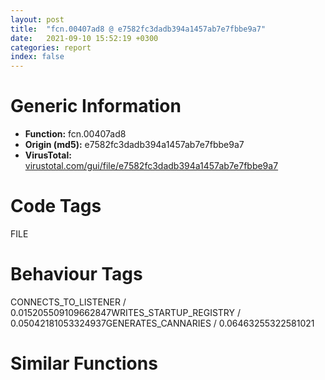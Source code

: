 ```yaml
---
layout: post
title:  "fcn.00407ad8 @ e7582fc3dadb394a1457ab7e7fbbe9a7"
date:   2021-09-10 15:52:19 +0300
categories: report
index: false
---
```


# Generic Information
- **Function:** fcn.00407ad8
- **Origin (md5):** e7582fc3dadb394a1457ab7e7fbbe9a7
- **VirusTotal:** [virustotal.com/gui/file/e7582fc3dadb394a1457ab7e7fbbe9a7][virustotal_ref]

# Code Tags
<span class="tag" id="FILE">FILE</span>


# Behaviour Tags
<span class="bhv-tag" id="CONNECTS_TO_LISTENER">CONNECTS_TO_LISTENER / 0.015205509109662847</span><span class="bhv-tag" id="WRITES_STARTUP_REGISTRY">WRITES_STARTUP_REGISTRY / 0.05042181053324937</span><span class="bhv-tag" id="GENERATES_CANNARIES">GENERATES_CANNARIES / 0.06463255322581021</span>

# Similar Functions
<script type="text/javascript" src="https://www.gstatic.com/charts/loader.js"></script>
<script type="text/javascript">

    google.charts.load('current', {'packages':['corechart']});
    google.charts.setOnLoadCallback(drawChart);

    function drawChart() {
    var data = new google.visualization.DataTable();
        data.addColumn('number', 'X');
        data.addColumn('number', 'Y');
        data.addColumn({type: 'string', role: 'tooltip', 'p': {'html': true}});
        data.addColumn({'type': 'string', 'role': 'style'});
        
        data.addRows([
    [-215.81988525390625, -1611.4139404296875, '<b><a href="/report/fcn.00407ad8@e7582fc3dadb394a1457ab7e7fbbe9a7">fcn.00407ad8</a><br>@e7582fc3dadb394a1457ab7e7fbbe9a7</b><br>push ebp<br>mov ebp, esp<br>sub esp, 0x10c<br>push ebx<br>push esi<br>xor ebx, ebx<br>push 0x103<br>lea eax, [ebp-0x10b]<br>push ebx<br>push eax<br>mov byte[ebp-0x10c], bl<br>call fcn.0040888c<br>mov esi, dword[ebp+8]<br>add esp, 0xc<br>push 0x104<br>lea eax, [ebp-0x10c]<br>push eax<br>push ebx<br>mov word[ebp-8], bx<br>mov word[ebp-6], bx<br>mov word[ebp-4], bx<br>mov word[ebp-2], bx<br>mov byte[esi], bl<br>call dword[sym.imp.KERNEL32.dll_GetModuleFileNameA]<br>lea eax, [ebp-8]<br>push eax<br>lea eax, [ebp-0x10c]<br>push eax<br>call fcn.00407a4d<br>pop ecx<br>pop ecx<br>lea eax, [ebp-0x10c]<br>push eax<br>call dword[sym.imp.SHLWAPI.dll_PathFindFileNameA]<br>push eax<br>movzx eax, word[ebp-2]<br>push eax<br>movzx eax, word[ebp-4]<br>push eax<br>movzx eax, word[ebp-6]<br>push eax<br>movzx eax, word[ebp-8]<br>push eax<br>push str._u__u__u__u__s<br>push esi<br>call dword[sym.imp.USER32.dll_wsprintfA]<br>add esp, 0x1c<br>mov eax, esi<br>pop esi<br>pop ebx<br>leave <br>ret <br><eoc> ', 'point { fill-color: #e0440e; }'],
[415.88861083984375, 153.74867248535156, '<b><a href="/report/fcn.004014fa@96146d48f33d2b81d37cf455f4bd8c4b">fcn.004014fa</a><br>@96146d48f33d2b81d37cf455f4bd8c4b</b><br>push ebp<br>mov ebp, esp<br>push ecx<br>push ecx<br>push ebx<br>xor ebx, ebx<br>cmp dword[0xb85608], ebx<br>push esi<br>push edi<br>jne 0x401511<br>call fcn.004024ed<br>mov esi, 0xb84f98<br>push 0x104<br>push esi<br>push ebx<br>call dword[sym.imp.KERNEL32.dll_GetModuleFileNameA]<br>mov eax, dword[0xb85618]<br>mov dword[0xb84f84], esi<br>mov edi, esi<br>cmp byte[eax], bl<br>je 0x401536<br>mov edi, eax<br>lea eax, [ebp-8]<br>push eax<br>lea eax, [ebp-4]<br>push eax<br>push ebx<br>push ebx<br>push edi<br>call fcn.00401593<br>mov eax, dword[ebp-8]<br>mov ecx, dword[ebp-4]<br>lea eax, [eax+ecx*4]<br>push eax<br>call fcn.004026f0<br>mov esi, eax<br>add esp, 0x18<br>cmp esi, ebx<br>jne 0x401566<br>push 8<br>call fcn.00401108<br>pop ecx<br>lea eax, [ebp-8]<br>push eax<br>lea eax, [ebp-4]<br>push eax<br>mov eax, dword[ebp-4]<br>lea eax, [esi+eax*4]<br>push eax<br>push esi<br>push edi<br>call fcn.00401593<br>mov eax, dword[ebp-4]<br>add esp, 0x14<br>dec eax<br>mov dword[0xb84f6c], esi<br>pop edi<br>pop esi<br>mov dword[0xb84f68], eax<br>pop ebx<br>leave <br>ret <br><eoc> ', 'null'],
[-150.0757598876953, 92.56465148925781, '<b><a href="/report/fcn.004014fa@8a08237568bc7b1a4e9813b2af535d73">fcn.004014fa</a><br>@8a08237568bc7b1a4e9813b2af535d73</b><br>push ebp<br>mov ebp, esp<br>push ecx<br>push ecx<br>push ebx<br>xor ebx, ebx<br>cmp dword[0xc12b48], ebx<br>push esi<br>push edi<br>jne 0x401511<br>call fcn.004024ed<br>mov esi, 0xc124e8<br>push 0x104<br>push esi<br>push ebx<br>call dword[sym.imp.KERNEL32.dll_GetModuleFileNameA]<br>mov eax, dword[0xc12b58]<br>mov dword[0xc124d4], esi<br>mov edi, esi<br>cmp byte[eax], bl<br>je 0x401536<br>mov edi, eax<br>lea eax, [ebp-8]<br>push eax<br>lea eax, [ebp-4]<br>push eax<br>push ebx<br>push ebx<br>push edi<br>call fcn.00401593<br>mov eax, dword[ebp-8]<br>mov ecx, dword[ebp-4]<br>lea eax, [eax+ecx*4]<br>push eax<br>call fcn.004026f0<br>mov esi, eax<br>add esp, 0x18<br>cmp esi, ebx<br>jne 0x401566<br>push 8<br>call fcn.00401108<br>pop ecx<br>lea eax, [ebp-8]<br>push eax<br>lea eax, [ebp-4]<br>push eax<br>mov eax, dword[ebp-4]<br>lea eax, [esi+eax*4]<br>push eax<br>push esi<br>push edi<br>call fcn.00401593<br>mov eax, dword[ebp-4]<br>add esp, 0x14<br>dec eax<br>mov dword[0xc124bc], esi<br>pop edi<br>pop esi<br>mov dword[0xc124b8], eax<br>pop ebx<br>leave <br>ret <br><eoc> ', 'null'],
[234.59417724609375, -84.10535430908203, '<b><a href="/report/fcn.004014fa@03566ca6c146fb1f8bfbce50f19cbb41">fcn.004014fa</a><br>@03566ca6c146fb1f8bfbce50f19cbb41</b><br>push ebp<br>mov ebp, esp<br>push ecx<br>push ecx<br>push ebx<br>xor ebx, ebx<br>cmp dword[0xb3a8c8], ebx<br>push esi<br>push edi<br>jne 0x401511<br>call fcn.004024ed<br>mov esi, 0xb3a250<br>push 0x104<br>push esi<br>push ebx<br>call dword[sym.imp.KERNEL32.dll_GetModuleFileNameA]<br>mov eax, dword[0xb3a8d8]<br>mov dword[0xb3a23c], esi<br>mov edi, esi<br>cmp byte[eax], bl<br>je 0x401536<br>mov edi, eax<br>lea eax, [ebp-8]<br>push eax<br>lea eax, [ebp-4]<br>push eax<br>push ebx<br>push ebx<br>push edi<br>call fcn.00401593<br>mov eax, dword[ebp-8]<br>mov ecx, dword[ebp-4]<br>lea eax, [eax+ecx*4]<br>push eax<br>call fcn.004026f0<br>mov esi, eax<br>add esp, 0x18<br>cmp esi, ebx<br>jne 0x401566<br>push 8<br>call fcn.00401108<br>pop ecx<br>lea eax, [ebp-8]<br>push eax<br>lea eax, [ebp-4]<br>push eax<br>mov eax, dword[ebp-4]<br>lea eax, [esi+eax*4]<br>push eax<br>push esi<br>push edi<br>call fcn.00401593<br>mov eax, dword[ebp-4]<br>add esp, 0x14<br>dec eax<br>mov dword[0xb3a224], esi<br>pop edi<br>pop esi<br>mov dword[0xb3a220], eax<br>pop ebx<br>leave <br>ret <br><eoc> ', 'null'],
[20.504674911499023, 146.82215881347656, '<b><a href="/report/fcn.005ac682@4e8d6f73c8261716f687f8d06429ef4d">fcn.005ac682</a><br>@4e8d6f73c8261716f687f8d06429ef4d</b><br>push ebp<br>mov ebp, esp<br>push ecx<br>push ecx<br>push ebx<br>xor ebx, ebx<br>cmp dword[0x45c66e8], ebx<br>push esi<br>push edi<br>jne 0x5ac699<br>call fcn.005ad675<br>mov esi, 0x45c6070<br>push 0x104<br>push esi<br>push ebx<br>call dword[sym.imp.KERNEL32.dll_GetModuleFileNameA]<br>mov eax, dword[0x45c66f8]<br>mov dword[0x45c605c], esi<br>mov edi, esi<br>cmp byte[eax], bl<br>je 0x5ac6be<br>mov edi, eax<br>lea eax, [ebp-8]<br>push eax<br>lea eax, [ebp-4]<br>push eax<br>push ebx<br>push ebx<br>push edi<br>call fcn.005ac71b<br>mov eax, dword[ebp-8]<br>mov ecx, dword[ebp-4]<br>lea eax, [eax+ecx*4]<br>push eax<br>call fcn.005ad870<br>mov esi, eax<br>add esp, 0x18<br>cmp esi, ebx<br>jne 0x5ac6ee<br>push 8<br>call fcn.005ac290<br>pop ecx<br>lea eax, [ebp-8]<br>push eax<br>lea eax, [ebp-4]<br>push eax<br>mov eax, dword[ebp-4]<br>lea eax, [esi+eax*4]<br>push eax<br>push esi<br>push edi<br>call fcn.005ac71b<br>mov eax, dword[ebp-4]<br>add esp, 0x14<br>dec eax<br>mov dword[0x45c6044], esi<br>pop edi<br>pop esi<br>mov dword[0x45c6040], eax<br>pop ebx<br>leave <br>ret <br><eoc> ', 'null'],
[-14.964165687561035, -4.1363654136657715, '<b><a href="/report/fcn.004014fa@eac1782291736df208e1220cf8c38a7c">fcn.004014fa</a><br>@eac1782291736df208e1220cf8c38a7c</b><br>push ebp<br>mov ebp, esp<br>push ecx<br>push ecx<br>push ebx<br>xor ebx, ebx<br>cmp dword[0x44ef288], ebx<br>push esi<br>push edi<br>jne 0x401511<br>call fcn.004024ed<br>mov esi, 0x44eec10<br>push 0x104<br>push esi<br>push ebx<br>call dword[sym.imp.KERNEL32.dll_GetModuleFileNameA]<br>mov eax, dword[0x44ef298]<br>mov dword[0x44eebfc], esi<br>mov edi, esi<br>cmp byte[eax], bl<br>je 0x401536<br>mov edi, eax<br>lea eax, [ebp-8]<br>push eax<br>lea eax, [ebp-4]<br>push eax<br>push ebx<br>push ebx<br>push edi<br>call fcn.00401593<br>mov eax, dword[ebp-8]<br>mov ecx, dword[ebp-4]<br>lea eax, [eax+ecx*4]<br>push eax<br>call fcn.004026f0<br>mov esi, eax<br>add esp, 0x18<br>cmp esi, ebx<br>jne 0x401566<br>push 8<br>call fcn.00401108<br>pop ecx<br>lea eax, [ebp-8]<br>push eax<br>lea eax, [ebp-4]<br>push eax<br>mov eax, dword[ebp-4]<br>lea eax, [esi+eax*4]<br>push eax<br>push esi<br>push edi<br>call fcn.00401593<br>mov eax, dword[ebp-4]<br>add esp, 0x14<br>dec eax<br>mov dword[0x44eebe4], esi<br>pop edi<br>pop esi<br>mov dword[0x44eebe0], eax<br>pop ebx<br>leave <br>ret <br><eoc> ', 'null'],
[-129.04400634765625, -107.811279296875, '<b><a href="/report/fcn.00403dad@d4e56c7d970c209a3a2b3c4b4cc5e586">fcn.00403dad</a><br>@d4e56c7d970c209a3a2b3c4b4cc5e586</b><br>push ebp<br>mov ebp, esp<br>push ecx<br>push ecx<br>push ebx<br>xor ebx, ebx<br>cmp dword[0x935dac], ebx<br>push esi<br>push edi<br>jne 0x403dc4<br>call fcn.004030ee<br>mov esi, 0x93572c<br>push 0x104<br>push esi<br>push ebx<br>call dword[sym.imp.KERNEL32.dll_GetModuleFileNameA]<br>mov eax, dword[0x935dbc]<br>mov dword[0x9356d4], esi<br>mov edi, esi<br>cmp byte[eax], bl<br>je 0x403de9<br>mov edi, eax<br>lea eax, [ebp-8]<br>push eax<br>lea eax, [ebp-4]<br>push eax<br>push ebx<br>push ebx<br>push edi<br>call fcn.00403e46<br>mov eax, dword[ebp-8]<br>mov ecx, dword[ebp-4]<br>lea eax, [eax+ecx*4]<br>push eax<br>call fcn.0040286c<br>mov esi, eax<br>add esp, 0x18<br>cmp esi, ebx<br>jne 0x403e19<br>push 8<br>call fcn.00401f2a<br>pop ecx<br>lea eax, [ebp-8]<br>push eax<br>lea eax, [ebp-4]<br>push eax<br>mov eax, dword[ebp-4]<br>lea eax, [esi+eax*4]<br>push eax<br>push esi<br>push edi<br>call fcn.00403e46<br>mov eax, dword[ebp-4]<br>add esp, 0x14<br>dec eax<br>mov dword[0x9356bc], esi<br>pop edi<br>pop esi<br>mov dword[0x9356b8], eax<br>pop ebx<br>leave <br>ret <br><eoc> ', 'null'],
[279.4316101074219, 70.99166107177734, '<b><a href="/report/fcn.004014fa@8912a6bd1add3d8b86feb51a00252709">fcn.004014fa</a><br>@8912a6bd1add3d8b86feb51a00252709</b><br>push ebp<br>mov ebp, esp<br>push ecx<br>push ecx<br>push ebx<br>xor ebx, ebx<br>cmp dword[0x448fdc8], ebx<br>push esi<br>push edi<br>jne 0x401511<br>call fcn.004024ed<br>mov esi, 0x448f76c<br>push 0x104<br>push esi<br>push ebx<br>call dword[sym.imp.KERNEL32.dll_GetModuleFileNameA]<br>mov eax, dword[0x448fdd8]<br>mov dword[0x448f758], esi<br>mov edi, esi<br>cmp byte[eax], bl<br>je 0x401536<br>mov edi, eax<br>lea eax, [ebp-8]<br>push eax<br>lea eax, [ebp-4]<br>push eax<br>push ebx<br>push ebx<br>push edi<br>call fcn.00401593<br>mov eax, dword[ebp-8]<br>mov ecx, dword[ebp-4]<br>lea eax, [eax+ecx*4]<br>push eax<br>call fcn.004026f0<br>mov esi, eax<br>add esp, 0x18<br>cmp esi, ebx<br>jne 0x401566<br>push 8<br>call fcn.00401108<br>pop ecx<br>lea eax, [ebp-8]<br>push eax<br>lea eax, [ebp-4]<br>push eax<br>mov eax, dword[ebp-4]<br>lea eax, [esi+eax*4]<br>push eax<br>push esi<br>push edi<br>call fcn.00401593<br>mov eax, dword[ebp-4]<br>add esp, 0x14<br>dec eax<br>mov dword[0x448f740], esi<br>pop edi<br>pop esi<br>mov dword[0x448f73c], eax<br>pop ebx<br>leave <br>ret <br><eoc> ', 'null'],
[288.2126770019531, 289.115478515625, '<b><a href="/report/fcn.00407f8b@a2475448bf4050c1583e1970984a4d00">fcn.00407f8b</a><br>@a2475448bf4050c1583e1970984a4d00</b><br>push ebp<br>mov ebp, esp<br>push ecx<br>push ecx<br>push ebx<br>xor ebx, ebx<br>cmp dword[0x419cac], ebx<br>push esi<br>push edi<br>jne 0x407fa2<br>call fcn.004055a7<br>mov esi, 0x418690<br>push 0x104<br>push esi<br>push ebx<br>call dword[sym.imp.KERNEL32.dll_GetModuleFileNameA]<br>mov eax, dword[0x419cbc]<br>mov dword[0x4185cc], esi<br>mov edi, esi<br>cmp byte[eax], bl<br>je 0x407fc7<br>mov edi, eax<br>lea eax, [ebp-8]<br>push eax<br>lea eax, [ebp-4]<br>push eax<br>push ebx<br>push ebx<br>push edi<br>call fcn.00408024<br>mov eax, dword[ebp-8]<br>mov ecx, dword[ebp-4]<br>lea eax, [eax+ecx*4]<br>push eax<br>call fcn.004043e6<br>mov esi, eax<br>add esp, 0x18<br>cmp esi, ebx<br>jne 0x407ff7<br>push 8<br>call fcn.00404944<br>pop ecx<br>lea eax, [ebp-8]<br>push eax<br>lea eax, [ebp-4]<br>push eax<br>mov eax, dword[ebp-4]<br>lea eax, [esi+eax*4]<br>push eax<br>push esi<br>push edi<br>call fcn.00408024<br>mov eax, dword[ebp-4]<br>add esp, 0x14<br>dec eax<br>mov dword[0x4185b4], esi<br>pop edi<br>pop esi<br>mov dword[0x4185b0], eax<br>pop ebx<br>leave <br>ret <br><eoc> ', 'null'],
[409.09185791015625, -38.29051208496094, '<b><a href="/report/fcn.004014fa@7dd153bad1771b9e8d5266a341ebf949">fcn.004014fa</a><br>@7dd153bad1771b9e8d5266a341ebf949</b><br>push ebp<br>mov ebp, esp<br>push ecx<br>push ecx<br>push ebx<br>xor ebx, ebx<br>cmp dword[0x44d2848], ebx<br>push esi<br>push edi<br>jne 0x401511<br>call fcn.004024ed<br>mov esi, 0x44d21e4<br>push 0x104<br>push esi<br>push ebx<br>call dword[sym.imp.KERNEL32.dll_GetModuleFileNameA]<br>mov eax, dword[0x44d2858]<br>mov dword[0x44d21d0], esi<br>mov edi, esi<br>cmp byte[eax], bl<br>je 0x401536<br>mov edi, eax<br>lea eax, [ebp-8]<br>push eax<br>lea eax, [ebp-4]<br>push eax<br>push ebx<br>push ebx<br>push edi<br>call fcn.00401593<br>mov eax, dword[ebp-8]<br>mov ecx, dword[ebp-4]<br>lea eax, [eax+ecx*4]<br>push eax<br>call fcn.004026f0<br>mov esi, eax<br>add esp, 0x18<br>cmp esi, ebx<br>jne 0x401566<br>push 8<br>call fcn.00401108<br>pop ecx<br>lea eax, [ebp-8]<br>push eax<br>lea eax, [ebp-4]<br>push eax<br>mov eax, dword[ebp-4]<br>lea eax, [esi+eax*4]<br>push eax<br>push esi<br>push edi<br>call fcn.00401593<br>mov eax, dword[ebp-4]<br>add esp, 0x14<br>dec eax<br>mov dword[0x44d21b8], esi<br>pop edi<br>pop esi<br>mov dword[0x44d21b4], eax<br>pop ebx<br>leave <br>ret <br><eoc> ', 'null'],
[-452.0401306152344, -17.40878677368164, '<b><a href="/report/fcn.00404cd3@1123b7aa5760238fe93045e585b8234c">fcn.00404cd3</a><br>@1123b7aa5760238fe93045e585b8234c</b><br>push ebp<br>mov ebp, esp<br>sub esp, 0x208<br>push ebx<br>push edi<br>push 0x40<br>pop ecx<br>xor eax, eax<br>xor ebx, ebx<br>mov byte[ebp-0x104], bl<br>lea edi, [ebp-0x103]<br>rep stosd<br>stosw word<br>stosb byte<br>push 0x40<br>pop ecx<br>xor eax, eax<br>mov byte[ebp-0x208], bl<br>lea edi, [ebp-0x207]<br>rep stosd<br>stosw word<br>stosb byte<br>push 0x104<br>lea eax, [ebp-0x104]<br>push eax<br>push ebx<br>call dword[sym.imp.KERNEL32.dll_GetModuleFileNameA]<br>lea eax, [ebp-0x104]<br>push 0x5c<br>push eax<br>call fcn.00416e2d<br>cmp eax, ebx<br>pop ecx<br>pop ecx<br>je 0x404d80<br>mov byte[eax], bl<br>lea eax, [ebp-0x104]<br>push eax<br>lea eax, [ebp-0x208]<br>push eax<br>call fcn.00416ea0<br>lea eax, [ebp-0x208]<br>push str._rsdebug.ini<br>push eax<br>call fcn.00416eb0<br>add esp, 0x10<br>lea eax, [ebp-0x208]<br>push eax<br>push ebx<br>push str.IsDebug<br>push str.Debug<br>call dword[sym.imp.KERNEL32.dll_GetPrivateProfileIntA]<br>cmp eax, ebx<br>mov dword[0x436300], eax<br>setne al<br>jmp 0x404d82<br>xor al, al<br>pop edi<br>pop ebx<br>leave <br>ret <br><eoc> ', 'null'],
[-201.94845581054688, 595.9300537109375, '<b><a href="/report/fcn.00407ad8@6c8b5339bada4cbd03f0f446da640707">fcn.00407ad8</a><br>@6c8b5339bada4cbd03f0f446da640707</b><br>push ebp<br>mov ebp, esp<br>sub esp, 0x10c<br>push ebx<br>push esi<br>xor ebx, ebx<br>push 0x103<br>lea eax, [ebp-0x10b]<br>push ebx<br>push eax<br>mov byte[ebp-0x10c], bl<br>call fcn.0040888c<br>mov esi, dword[ebp+8]<br>add esp, 0xc<br>push 0x104<br>lea eax, [ebp-0x10c]<br>push eax<br>push ebx<br>mov word[ebp-8], bx<br>mov word[ebp-6], bx<br>mov word[ebp-4], bx<br>mov word[ebp-2], bx<br>mov byte[esi], bl<br>call dword[sym.imp.KERNEL32.dll_GetModuleFileNameA]<br>lea eax, [ebp-8]<br>push eax<br>lea eax, [ebp-0x10c]<br>push eax<br>call fcn.00407a4d<br>pop ecx<br>pop ecx<br>lea eax, [ebp-0x10c]<br>push eax<br>call dword[sym.imp.SHLWAPI.dll_PathFindFileNameA]<br>push eax<br>movzx eax, word[ebp-2]<br>push eax<br>movzx eax, word[ebp-4]<br>push eax<br>movzx eax, word[ebp-6]<br>push eax<br>movzx eax, word[ebp-8]<br>push eax<br>push str._u__u__u__u__s<br>push esi<br>call dword[sym.imp.USER32.dll_wsprintfA]<br>add esp, 0x1c<br>mov eax, esi<br>pop esi<br>pop ebx<br>leave <br>ret <br><eoc> ', 'null'],
[-20.96533966064453, -249.5962371826172, '<b><a href="/report/fcn.0063b922@75a81a00c053b64d459385e4a0825aec">fcn.0063b922</a><br>@75a81a00c053b64d459385e4a0825aec</b><br>push ebp<br>mov ebp, esp<br>push ecx<br>push ecx<br>push ebx<br>xor ebx, ebx<br>cmp dword[0x46edfa8], ebx<br>push esi<br>push edi<br>jne 0x63b939<br>call fcn.0063c915<br>mov esi, 0x46ed948<br>push 0x104<br>push esi<br>push ebx<br>call dword[sym.imp.KERNEL32.dll_GetModuleFileNameA]<br>mov eax, dword[0x46edfb8]<br>mov dword[0x46ed934], esi<br>mov edi, esi<br>cmp byte[eax], bl<br>je 0x63b95e<br>mov edi, eax<br>lea eax, [ebp-8]<br>push eax<br>lea eax, [ebp-4]<br>push eax<br>push ebx<br>push ebx<br>push edi<br>call fcn.0063b9bb<br>mov eax, dword[ebp-8]<br>mov ecx, dword[ebp-4]<br>lea eax, [eax+ecx*4]<br>push eax<br>call fcn.0063cb10<br>mov esi, eax<br>add esp, 0x18<br>cmp esi, ebx<br>jne 0x63b98e<br>push 8<br>call fcn.0063b530<br>pop ecx<br>lea eax, [ebp-8]<br>push eax<br>lea eax, [ebp-4]<br>push eax<br>mov eax, dword[ebp-4]<br>lea eax, [esi+eax*4]<br>push eax<br>push esi<br>push edi<br>call fcn.0063b9bb<br>mov eax, dword[ebp-4]<br>add esp, 0x14<br>dec eax<br>mov dword[0x46ed91c], esi<br>pop edi<br>pop esi<br>mov dword[0x46ed918], eax<br>pop ebx<br>leave <br>ret <br><eoc> ', 'null'],
[131.087890625, 30.187179565429688, '<b><a href="/report/fcn.004014fa@cbc200f66cbffbddf5df52f7c0da283a">fcn.004014fa</a><br>@cbc200f66cbffbddf5df52f7c0da283a</b><br>push ebp<br>mov ebp, esp<br>push ecx<br>push ecx<br>push ebx<br>xor ebx, ebx<br>cmp dword[0x445ad48], ebx<br>push esi<br>push edi<br>jne 0x401511<br>call fcn.004024ed<br>mov esi, 0x445a6d8<br>push 0x104<br>push esi<br>push ebx<br>call dword[sym.imp.KERNEL32.dll_GetModuleFileNameA]<br>mov eax, dword[0x445ad58]<br>mov dword[0x445a6c4], esi<br>mov edi, esi<br>cmp byte[eax], bl<br>je 0x401536<br>mov edi, eax<br>lea eax, [ebp-8]<br>push eax<br>lea eax, [ebp-4]<br>push eax<br>push ebx<br>push ebx<br>push edi<br>call fcn.00401593<br>mov eax, dword[ebp-8]<br>mov ecx, dword[ebp-4]<br>lea eax, [eax+ecx*4]<br>push eax<br>call fcn.004026f0<br>mov esi, eax<br>add esp, 0x18<br>cmp esi, ebx<br>jne 0x401566<br>push 8<br>call fcn.00401108<br>pop ecx<br>lea eax, [ebp-8]<br>push eax<br>lea eax, [ebp-4]<br>push eax<br>mov eax, dword[ebp-4]<br>lea eax, [esi+eax*4]<br>push eax<br>push esi<br>push edi<br>call fcn.00401593<br>mov eax, dword[ebp-4]<br>add esp, 0x14<br>dec eax<br>mov dword[0x445a6ac], esi<br>pop edi<br>pop esi<br>mov dword[0x445a6a8], eax<br>pop ebx<br>leave <br>ret <br><eoc> ', 'null'],
[166.11923217773438, -266.7041320800781, '<b><a href="/report/fcn.004a6bb9@3e981d1767f44f5fe2446a49ffe52f4e">fcn.004a6bb9</a><br>@3e981d1767f44f5fe2446a49ffe52f4e</b><br>push ebp<br>mov ebp, esp<br>push ecx<br>push ecx<br>push ebx<br>xor ebx, ebx<br>cmp dword[0x52446c], ebx<br>push esi<br>push edi<br>jne 0x4a6bd0<br>call fcn.004a6914<br>mov esi, 0x523dc0<br>push 0x104<br>push esi<br>push ebx<br>call dword[sym.imp.KERNEL32.dll_GetModuleFileNameA]<br>mov eax, dword[0x525484]<br>mov dword[0x523da8], esi<br>mov edi, esi<br>cmp byte[eax], bl<br>je 0x4a6bf5<br>mov edi, eax<br>lea eax, [ebp-8]<br>push eax<br>lea eax, [ebp-4]<br>push eax<br>push ebx<br>push ebx<br>push edi<br>call fcn.004a6c52<br>mov eax, dword[ebp-8]<br>mov ecx, dword[ebp-4]<br>lea eax, [eax+ecx*4]<br>push eax<br>call fcn.004a3d67<br>mov esi, eax<br>add esp, 0x18<br>cmp esi, ebx<br>jne 0x4a6c25<br>push 8<br>call fcn.004a2568<br>pop ecx<br>lea eax, [ebp-8]<br>push eax<br>lea eax, [ebp-4]<br>push eax<br>mov eax, dword[ebp-4]<br>lea eax, [esi+eax*4]<br>push eax<br>push esi<br>push edi<br>call fcn.004a6c52<br>mov eax, dword[ebp-4]<br>add esp, 0x14<br>dec eax<br>mov dword[0x523d90], esi<br>pop edi<br>pop esi<br>mov dword[0x523d8c], eax<br>pop ebx<br>leave <br>ret <br><eoc> ', 'null'],
[-537.47412109375, -87.3296890258789, '<b><a href="/report/fcn.00401e85@1123b7aa5760238fe93045e585b8234c">fcn.00401e85</a><br>@1123b7aa5760238fe93045e585b8234c</b><br>push ebp<br>mov ebp, esp<br>sub esp, 0x208<br>push ebx<br>push edi<br>push 0x40<br>pop ecx<br>xor eax, eax<br>xor ebx, ebx<br>mov byte[ebp-0x104], bl<br>lea edi, [ebp-0x103]<br>rep stosd<br>stosw word<br>stosb byte<br>push 0x40<br>pop ecx<br>xor eax, eax<br>mov byte[ebp-0x208], bl<br>lea edi, [ebp-0x207]<br>rep stosd<br>stosw word<br>stosb byte<br>push 0x104<br>lea eax, [ebp-0x104]<br>push eax<br>push ebx<br>call dword[sym.imp.KERNEL32.dll_GetModuleFileNameA]<br>lea eax, [ebp-0x104]<br>push 0x5c<br>push eax<br>call fcn.00416e2d<br>cmp eax, ebx<br>pop ecx<br>pop ecx<br>je 0x401f32<br>mov byte[eax], bl<br>lea eax, [ebp-0x104]<br>push eax<br>lea eax, [ebp-0x208]<br>push eax<br>call fcn.00416ea0<br>lea eax, [ebp-0x208]<br>push str._rsdebug.ini<br>push eax<br>call fcn.00416eb0<br>add esp, 0x10<br>lea eax, [ebp-0x208]<br>push eax<br>push ebx<br>push str.IsDebug<br>push str.Debug<br>call dword[sym.imp.KERNEL32.dll_GetPrivateProfileIntA]<br>cmp eax, ebx<br>mov dword[0x4362c8], eax<br>setne al<br>jmp 0x401f34<br>xor al, al<br>pop edi<br>pop ebx<br>leave <br>ret <br><eoc> ', 'null'],
[-83.7295913696289, 266.9707336425781, '<b><a href="/report/fcn.00401552@faca7110288761a0f664158c1f6c3986">fcn.00401552</a><br>@faca7110288761a0f664158c1f6c3986</b><br>push ebp<br>mov ebp, esp<br>push ecx<br>push ecx<br>push ebx<br>xor ebx, ebx<br>cmp dword[0xc0fb28], ebx<br>push esi<br>push edi<br>jne 0x401569<br>call fcn.00402545<br>mov esi, 0xc0f4c8<br>push 0x104<br>push esi<br>push ebx<br>call dword[sym.imp.KERNEL32.dll_GetModuleFileNameA]<br>mov eax, dword[0xc0fb38]<br>mov dword[0xc0f4b4], esi<br>mov edi, esi<br>cmp byte[eax], bl<br>je 0x40158e<br>mov edi, eax<br>lea eax, [ebp-8]<br>push eax<br>lea eax, [ebp-4]<br>push eax<br>push ebx<br>push ebx<br>push edi<br>call fcn.004015eb<br>mov eax, dword[ebp-8]<br>mov ecx, dword[ebp-4]<br>lea eax, [eax+ecx*4]<br>push eax<br>call fcn.00402740<br>mov esi, eax<br>add esp, 0x18<br>cmp esi, ebx<br>jne 0x4015be<br>push 8<br>call fcn.00401160<br>pop ecx<br>lea eax, [ebp-8]<br>push eax<br>lea eax, [ebp-4]<br>push eax<br>mov eax, dword[ebp-4]<br>lea eax, [esi+eax*4]<br>push eax<br>push esi<br>push edi<br>call fcn.004015eb<br>mov eax, dword[ebp-4]<br>add esp, 0x14<br>dec eax<br>mov dword[0xc0f49c], esi<br>pop edi<br>pop esi<br>mov dword[0xc0f498], eax<br>pop ebx<br>leave <br>ret <br><eoc> ', 'null'],
[93.65828704833984, 326.6123352050781, '<b><a href="/report/fcn.004014fa@ea9c1e2eeb951a8e6185c6674c228f98">fcn.004014fa</a><br>@ea9c1e2eeb951a8e6185c6674c228f98</b><br>push ebp<br>mov ebp, esp<br>push ecx<br>push ecx<br>push ebx<br>xor ebx, ebx<br>cmp dword[0x4440ae8], ebx<br>push esi<br>push edi<br>jne 0x401511<br>call fcn.004024ed<br>mov esi, 0x4440484<br>push 0x104<br>push esi<br>push ebx<br>call dword[sym.imp.KERNEL32.dll_GetModuleFileNameA]<br>mov eax, dword[0x4440af8]<br>mov dword[0x4440470], esi<br>mov edi, esi<br>cmp byte[eax], bl<br>je 0x401536<br>mov edi, eax<br>lea eax, [ebp-8]<br>push eax<br>lea eax, [ebp-4]<br>push eax<br>push ebx<br>push ebx<br>push edi<br>call fcn.00401593<br>mov eax, dword[ebp-8]<br>mov ecx, dword[ebp-4]<br>lea eax, [eax+ecx*4]<br>push eax<br>call fcn.004026f0<br>mov esi, eax<br>add esp, 0x18<br>cmp esi, ebx<br>jne 0x401566<br>push 8<br>call fcn.00401108<br>pop ecx<br>lea eax, [ebp-8]<br>push eax<br>lea eax, [ebp-4]<br>push eax<br>mov eax, dword[ebp-4]<br>lea eax, [esi+eax*4]<br>push eax<br>push esi<br>push edi<br>call fcn.00401593<br>mov eax, dword[ebp-4]<br>add esp, 0x14<br>dec eax<br>mov dword[0x4440458], esi<br>pop edi<br>pop esi<br>mov dword[0x4440454], eax<br>pop ebx<br>leave <br>ret <br><eoc> ', 'null'],
[336.9882507324219, -208.512451171875, '<b><a href="/report/fcn.004014fa@48bb9a03c360009e9463dfd5be4e0ca0">fcn.004014fa</a><br>@48bb9a03c360009e9463dfd5be4e0ca0</b><br>push ebp<br>mov ebp, esp<br>push ecx<br>push ecx<br>push ebx<br>xor ebx, ebx<br>cmp dword[0x44b3c68], ebx<br>push esi<br>push edi<br>jne 0x401511<br>call fcn.004024ed<br>mov esi, 0x44b3608<br>push 0x104<br>push esi<br>push ebx<br>call dword[sym.imp.KERNEL32.dll_GetModuleFileNameA]<br>mov eax, dword[0x44b3c78]<br>mov dword[0x44b35f4], esi<br>mov edi, esi<br>cmp byte[eax], bl<br>je 0x401536<br>mov edi, eax<br>lea eax, [ebp-8]<br>push eax<br>lea eax, [ebp-4]<br>push eax<br>push ebx<br>push ebx<br>push edi<br>call fcn.00401593<br>mov eax, dword[ebp-8]<br>mov ecx, dword[ebp-4]<br>lea eax, [eax+ecx*4]<br>push eax<br>call fcn.004026f0<br>mov esi, eax<br>add esp, 0x18<br>cmp esi, ebx<br>jne 0x401566<br>push 8<br>call fcn.00401108<br>pop ecx<br>lea eax, [ebp-8]<br>push eax<br>lea eax, [ebp-4]<br>push eax<br>mov eax, dword[ebp-4]<br>lea eax, [esi+eax*4]<br>push eax<br>push esi<br>push edi<br>call fcn.00401593<br>mov eax, dword[ebp-4]<br>add esp, 0x14<br>dec eax<br>mov dword[0x44b35dc], esi<br>pop edi<br>pop esi<br>mov dword[0x44b35d8], eax<br>pop ebx<br>leave <br>ret <br><eoc> ', 'null'],
[-434.8533630371094, -128.42210388183594, '<b><a href="/report/fcn.0040121f@1123b7aa5760238fe93045e585b8234c">fcn.0040121f</a><br>@1123b7aa5760238fe93045e585b8234c</b><br>push ebp<br>mov ebp, esp<br>sub esp, 0x208<br>push ebx<br>push edi<br>push 0x40<br>pop ecx<br>xor eax, eax<br>xor ebx, ebx<br>mov byte[ebp-0x104], bl<br>lea edi, [ebp-0x103]<br>rep stosd<br>stosw word<br>stosb byte<br>push 0x40<br>pop ecx<br>xor eax, eax<br>mov byte[ebp-0x208], bl<br>lea edi, [ebp-0x207]<br>rep stosd<br>stosw word<br>stosb byte<br>push 0x104<br>lea eax, [ebp-0x104]<br>push eax<br>push ebx<br>call dword[sym.imp.KERNEL32.dll_GetModuleFileNameA]<br>lea eax, [ebp-0x104]<br>push 0x5c<br>push eax<br>call fcn.00416e2d<br>cmp eax, ebx<br>pop ecx<br>pop ecx<br>je 0x4012cc<br>mov byte[eax], bl<br>lea eax, [ebp-0x104]<br>push eax<br>lea eax, [ebp-0x208]<br>push eax<br>call fcn.00416ea0<br>lea eax, [ebp-0x208]<br>push str._rsdebug.ini<br>push eax<br>call fcn.00416eb0<br>add esp, 0x10<br>lea eax, [ebp-0x208]<br>push eax<br>push ebx<br>push str.IsDebug<br>push str.Debug<br>call dword[sym.imp.KERNEL32.dll_GetPrivateProfileIntA]<br>cmp eax, ebx<br>mov dword[0x436180], eax<br>setne al<br>jmp 0x4012ce<br>xor al, al<br>pop edi<br>pop ebx<br>leave <br>ret <br><eoc> ', 'null'],
[82.67034912109375, -122.25689697265625, '<b><a href="/report/fcn.0059438a@009ea4ad185ccb9becba67b3b2163e8b">fcn.0059438a</a><br>@009ea4ad185ccb9becba67b3b2163e8b</b><br>push ebp<br>mov ebp, esp<br>push ecx<br>push ecx<br>push ebx<br>xor ebx, ebx<br>cmp dword[0x4659ca8], ebx<br>push esi<br>push edi<br>jne 0x5943a1<br>call fcn.0059537d<br>mov esi, 0x4659648<br>push 0x104<br>push esi<br>push ebx<br>call dword[sym.imp.KERNEL32.dll_GetModuleFileNameA]<br>mov eax, dword[0x4659cb8]<br>mov dword[0x4659634], esi<br>mov edi, esi<br>cmp byte[eax], bl<br>je 0x5943c6<br>mov edi, eax<br>lea eax, [ebp-8]<br>push eax<br>lea eax, [ebp-4]<br>push eax<br>push ebx<br>push ebx<br>push edi<br>call fcn.00594423<br>mov eax, dword[ebp-8]<br>mov ecx, dword[ebp-4]<br>lea eax, [eax+ecx*4]<br>push eax<br>call fcn.00595580<br>mov esi, eax<br>add esp, 0x18<br>cmp esi, ebx<br>jne 0x5943f6<br>push 8<br>call fcn.00593f98<br>pop ecx<br>lea eax, [ebp-8]<br>push eax<br>lea eax, [ebp-4]<br>push eax<br>mov eax, dword[ebp-4]<br>lea eax, [esi+eax*4]<br>push eax<br>push esi<br>push edi<br>call fcn.00594423<br>mov eax, dword[ebp-4]<br>add esp, 0x14<br>dec eax<br>mov dword[0x465961c], esi<br>pop edi<br>pop esi<br>mov dword[0x4659618], eax<br>pop ebx<br>leave <br>ret <br><eoc> ', 'null'],
[170.7264404296875, 180.51426696777344, '<b><a href="/report/fcn.005971fa@140d3779c34998b2115004c062b02ca8">fcn.005971fa</a><br>@140d3779c34998b2115004c062b02ca8</b><br>push ebp<br>mov ebp, esp<br>push ecx<br>push ecx<br>push ebx<br>xor ebx, ebx<br>cmp dword[0x4602e28], ebx<br>push esi<br>push edi<br>jne 0x597211<br>call fcn.005981ed<br>mov esi, 0x46027c8<br>push 0x104<br>push esi<br>push ebx<br>call dword[sym.imp.KERNEL32.dll_GetModuleFileNameA]<br>mov eax, dword[0x4602e38]<br>mov dword[0x46027b4], esi<br>mov edi, esi<br>cmp byte[eax], bl<br>je 0x597236<br>mov edi, eax<br>lea eax, [ebp-8]<br>push eax<br>lea eax, [ebp-4]<br>push eax<br>push ebx<br>push ebx<br>push edi<br>call fcn.00597293<br>mov eax, dword[ebp-8]<br>mov ecx, dword[ebp-4]<br>lea eax, [eax+ecx*4]<br>push eax<br>call fcn.005983f0<br>mov esi, eax<br>add esp, 0x18<br>cmp esi, ebx<br>jne 0x597266<br>push 8<br>call fcn.00596e08<br>pop ecx<br>lea eax, [ebp-8]<br>push eax<br>lea eax, [ebp-4]<br>push eax<br>mov eax, dword[ebp-4]<br>lea eax, [esi+eax*4]<br>push eax<br>push esi<br>push edi<br>call fcn.00597293<br>mov eax, dword[ebp-4]<br>add esp, 0x14<br>dec eax<br>mov dword[0x460279c], esi<br>pop edi<br>pop esi<br>mov dword[0x4602798], eax<br>pop ebx<br>leave <br>ret <br><eoc> ', 'null'],

        ]);

    var options = {
        title: 'Similarity Plot',
        legend: 'none',
        colors: ['#dedbd9', '#e6693e', '#ec8f6e', '#f3b49f', '#f6c7b6'],
        tooltip: {isHtml: true, trigger: 'both'},
        explorer: {
        actions: ["dragToZoom", "rightClickToReset"],
        },
        chartArea: {
        width: '80%',
        height: '80%'
        },
        width: '100%',
        height: '100%'
    };

    var chart = new google.visualization.ScatterChart(document.getElementById('chart_div'));

    chart.draw(data, options);
    }
    
</script>


<div id="chart_div" style="width: 100%px; height: 100%;"></div>

# Disassembled Code
{% highlight nasm %}

push ebp
mov ebp, esp
sub esp, 0x10c
push ebx
push esi
xor ebx, ebx
push 0x103
lea eax, [ebp-0x10b]
push ebx
push eax
mov byte[ebp-0x10c], bl
call fcn.0040888c
mov esi, dword[ebp+8]
add esp, 0xc
push 0x104
lea eax, [ebp-0x10c]
push eax
push ebx
mov word[ebp-8], bx
mov word[ebp-6], bx
mov word[ebp-4], bx
mov word[ebp-2], bx
mov byte[esi], bl
call dword[sym.imp.KERNEL32.dll_GetModuleFileNameA]
lea eax, [ebp-8]
push eax
lea eax, [ebp-0x10c]
push eax
call fcn.00407a4d
pop ecx
pop ecx
lea eax, [ebp-0x10c]
push eax
call dword[sym.imp.SHLWAPI.dll_PathFindFileNameA]
push eax
movzx eax, word[ebp-2]
push eax
movzx eax, word[ebp-4]
push eax
movzx eax, word[ebp-6]
push eax
movzx eax, word[ebp-8]
push eax
push str._u__u__u__u__s
push esi
call dword[sym.imp.USER32.dll_wsprintfA]
add esp, 0x1c
mov eax, esi
pop esi
pop ebx
leave
ret

{% endhighlight %}

[virustotal_ref]: https://www.virustotal.com/gui/file/e7582fc3dadb394a1457ab7e7fbbe9a7